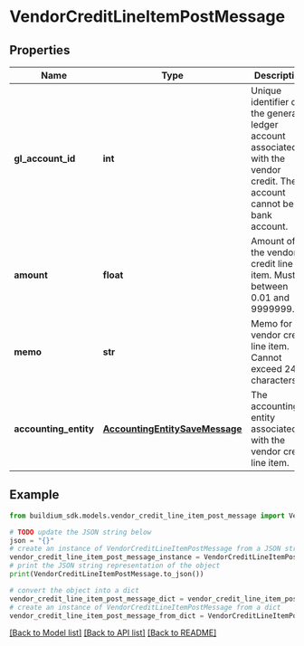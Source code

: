 # VendorCreditLineItemPostMessage


## Properties

Name | Type | Description | Notes
------------ | ------------- | ------------- | -------------
**gl_account_id** | **int** | Unique identifier of the general ledger account associated with the vendor credit. The account cannot be a bank account. | 
**amount** | **float** | Amount of the vendor credit line item. Must be between 0.01 and 9999999.99. | 
**memo** | **str** | Memo for the vendor credit line item. Cannot exceed 240 characters. | [optional] 
**accounting_entity** | [**AccountingEntitySaveMessage**](AccountingEntitySaveMessage.md) | The accounting entity associated with the vendor credit line item. | 

## Example

```python
from buildium_sdk.models.vendor_credit_line_item_post_message import VendorCreditLineItemPostMessage

# TODO update the JSON string below
json = "{}"
# create an instance of VendorCreditLineItemPostMessage from a JSON string
vendor_credit_line_item_post_message_instance = VendorCreditLineItemPostMessage.from_json(json)
# print the JSON string representation of the object
print(VendorCreditLineItemPostMessage.to_json())

# convert the object into a dict
vendor_credit_line_item_post_message_dict = vendor_credit_line_item_post_message_instance.to_dict()
# create an instance of VendorCreditLineItemPostMessage from a dict
vendor_credit_line_item_post_message_from_dict = VendorCreditLineItemPostMessage.from_dict(vendor_credit_line_item_post_message_dict)
```
[[Back to Model list]](../README.md#documentation-for-models) [[Back to API list]](../README.md#documentation-for-api-endpoints) [[Back to README]](../README.md)


